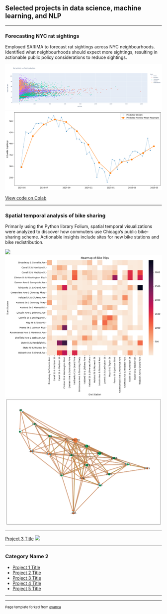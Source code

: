 ## Selected projects in data science, machine learning, and NLP 

---

### Forecasting NYC rat sightings

Employed SARIMA to forecast rat sightings across NYC neighbourhoods. Identified what neighbourhoods should expect more sightings, resulting in actionable public policy 
considerations to reduce sightings.

<img src="images/trash_sighting_interactive_plot.png?raw=true"/>

<img src="images/2025_predictions.png?raw=true"/>

[View code on Colab](https://colab.research.google.com/drive/1j-ap6feSFEi3hifDkVdFcVZO8UpZ7vMl#scrollTo=Y8uYR05i1hYS)

---
### Spatial temporal analysis of bike sharing

Primarily using the Python library Folium, spatial temporal visualizations were analyzed to discover how commuters use Chicago’s public bike-sharing scheme. 
Actionable insights include sites for new bike stations and bike redistribution. 

<img src="images/weekdayheatmapgif.png?raw=true"/>

<img src="images/heatmap_between_stations.png?raw=true"/>

<img src="images/flows_btw_stations.png?raw=true"/>

---
[Project 3 Title](http://example.com/)
<img src="images/dummy_thumbnail.jpg?raw=true"/>

---

### Category Name 2

- [Project 1 Title](http://example.com/)
- [Project 2 Title](http://example.com/)
- [Project 3 Title](http://example.com/)
- [Project 4 Title](http://example.com/)
- [Project 5 Title](http://example.com/)

---




---
<p style="font-size:11px">Page template forked from <a href="https://github.com/evanca/quick-portfolio">evanca</a></p>
<!-- Remove above link if you don't want to attibute -->
